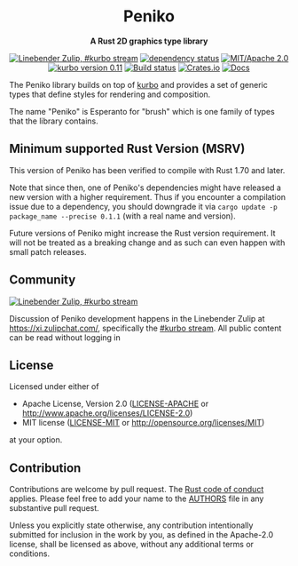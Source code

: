 <div align="center">

# Peniko

**A Rust 2D graphics type library**

[![Linebender Zulip, #kurbo stream](https://img.shields.io/badge/Linebender-%23kurbo-red?logo=Zulip)](https://xi.zulipchat.com/#narrow/stream/260979-kurbo)
[![dependency status](https://deps.rs/repo/github/linebender/peniko/status.svg)](https://deps.rs/repo/github/linebender/peniko)
[![MIT/Apache 2.0](https://img.shields.io/badge/license-MIT%2FApache-blue.svg)](#license)
[![kurbo version 0.11](https://img.shields.io/badge/kurbo-v0.11-orange.svg)](https://crates.io/crates/kurbo)
[![Build status](https://github.com/linebender/peniko/workflows/CI/badge.svg)](https://github.com/linebender/peniko/actions)
[![Crates.io](https://img.shields.io/crates/v/peniko.svg)](https://crates.io/crates/peniko)
[![Docs](https://docs.rs/peniko/badge.svg)](https://docs.rs/peniko)

</div>

The Peniko library builds on top of [kurbo] and provides a set of generic types that define
styles for rendering and composition.

The name "Peniko" is Esperanto for "brush" which is one family of types that the library
contains.

## Minimum supported Rust Version (MSRV)

This version of Peniko has been verified to compile with Rust 1.70 and later.

Note that since then, one of Peniko's dependencies might have released a new version with a higher requirement.
Thus if you encounter a compilation issue due to a dependency, you should downgrade it via `cargo update -p package_name --precise 0.1.1` (with a real name and version).

Future versions of Peniko might increase the Rust version requirement.
It will not be treated as a breaking change and as such can even happen with small patch releases.

## Community

[![Linebender Zulip, #kurbo stream](https://img.shields.io/badge/Linebender-%23kurbo-red?logo=Zulip)](https://xi.zulipchat.com/#narrow/stream/260979-kurbo)

Discussion of Peniko development happens in the Linebender Zulip at <https://xi.zulipchat.com/>, specifically the [#kurbo stream](https://xi.zulipchat.com/#narrow/stream/260979-kurbo).
All public content can be read without logging in

## License

Licensed under either of

- Apache License, Version 2.0
   ([LICENSE-APACHE](LICENSE-APACHE) or <http://www.apache.org/licenses/LICENSE-2.0>)
- MIT license
   ([LICENSE-MIT](LICENSE-MIT) or <http://opensource.org/licenses/MIT>)

at your option.

## Contribution

Contributions are welcome by pull request. The [Rust code of conduct] applies.
Please feel free to add your name to the [AUTHORS] file in any substantive pull request.

Unless you explicitly state otherwise, any contribution intentionally submitted
for inclusion in the work by you, as defined in the Apache-2.0 license, shall be
licensed as above, without any additional terms or conditions.

[kurbo]: https://crates.io/crates/kurbo
[Rust Code of Conduct]: https://www.rust-lang.org/policies/code-of-conduct
[AUTHORS]: ./AUTHORS
